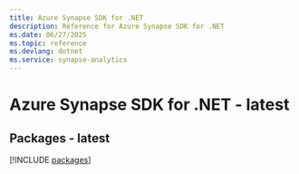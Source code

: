 ```yaml
---
title: Azure Synapse SDK for .NET
description: Reference for Azure Synapse SDK for .NET
ms.date: 06/27/2025
ms.topic: reference
ms.devlang: dotnet
ms.service: synapse-analytics
---
```

# Azure Synapse SDK for .NET - latest
## Packages - latest
[!INCLUDE [packages](synapse-index.md)]